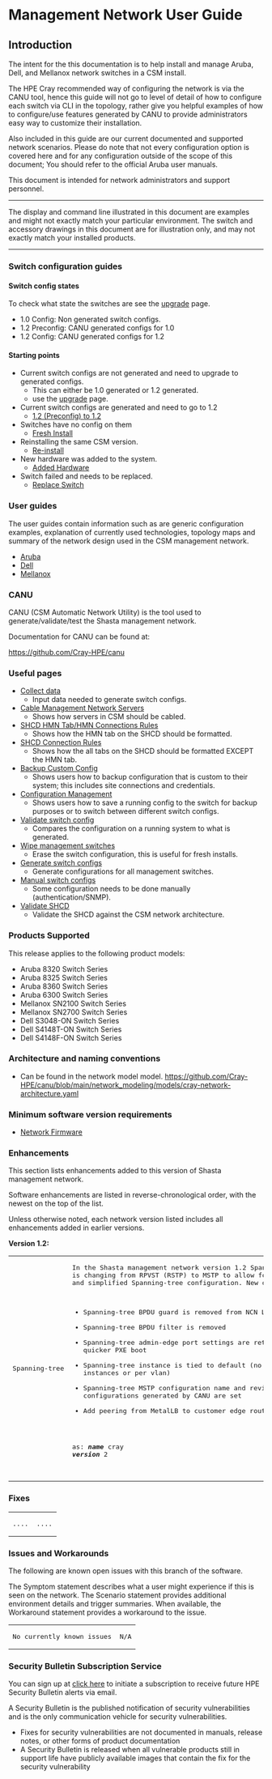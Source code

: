 # Management Network User Guide

## Introduction

The intent for the this documentation is to help install and manage Aruba, Dell, and Mellanox network switches in a CSM install.

The HPE Cray recommended way of configuring the network is via the CANU tool, hence this guide will not go to level of detail of how to configure each switch via CLI in the topology, rather give you helpful examples of how to configure/use features generated by CANU to provide administrators easy way to customize their installation.

Also included in this guide are our current documented and supported network scenarios.
Please do note that not every configuration option is covered here and for any configuration outside of the scope of this document; You should refer to the official Aruba user manuals.

This document is intended for network administrators and support personnel.
__________________________________
The display and command line illustrated in this document are examples and might not exactly match your particular environment. The switch and accessory drawings in this document are for illustration only, and may not exactly match your installed products.
__________________________________

### Switch configuration guides

#### Switch config states

To check what state the switches are see the [upgrade](upgrade.md) page.

- 1.0 Config: Non generated switch configs.
- 1.2 Preconfig: CANU generated configs for 1.0
- 1.2 Config: CANU generated configs for 1.2


#### Starting points

- Current switch configs are not generated and need to upgrade to generated configs.
  - This can either be 1.0 generated or 1.2 generated.
  - use the [upgrade](upgrade.md) page.
- Current switch configs are generated and need to go to 1.2
  - [1.2 (Preconfig) to 1.2](1.0_to_1.2_upgrade.md)
- Switches have no config on them
  - [Fresh Install](fresh_install.md)
- Reinstalling the same CSM version.
  - [Re-install](reinstall.md)
- New hardware was added to the system.
  - [Added Hardware](added_hardware.md)
- Switch failed and needs to be replaced.
  - [Replace Switch](replace_switch.md)

### User guides

The user guides contain information such as are generic configuration examples, explanation of currently used technologies, topology maps and summary of the network design used in the CSM management network.

- [Aruba](aruba/index.md)
- [Dell](dell/index.md)
- [Mellanox](mellanox/index.md)

### CANU

CANU (CSM Automatic Network Utility) is the tool used to generate/validate/test the Shasta management network.

Documentation for CANU can be found at:

 https://github.com/Cray-HPE/canu

### Useful pages

- [Collect data](collect_data.md)
  - Input data needed to generate switch configs.
- [Cable Management Network Servers](../../../install/cable_management_network_servers.md)
  - Shows how servers in CSM should be cabled.
- [SHCD HMN Tab/HMN Connections Rules](../../../install/shcd_hmn_connections_rules.md)
  - Shows how the HMN tab on the SHCD should be formatted.
- [SHCD Connection Rules](../../../install/shcd_hmn_connections_rules.md)
  - Shows how the all tabs on the SHCD should be formatted EXCEPT the HMN tab.
- [Backup Custom Config](backup_custom_config.md)
  - Shows users how to backup configuration that is custom to their system; this includes site connections and credentials.
- [Configuration Management](config_management.md)
  - Shows users how to save a running config to the switch for backup purposes or to switch between different switch configs.
- [Validate switch config](validate_switch_configs.md)
  - Compares the configuration on a running system to what is generated.
- [Wipe management switches](wipe_mgmt_switches.md)
  - Erase the switch configuration, this is useful for fresh installs.
- [Generate switch configs](generate_switch_configs.md)
  - Generate configurations for all management switches.
- [Manual switch configs](manual_switch_config.md)
  - Some configuration needs to be done manually (authentication/SNMP).
- [Validate SHCD](validate_shcd.md)
  - Validate the SHCD against the CSM network architecture.

### Products Supported

This release applies to the following product models:

- Aruba 8320 Switch Series
- Aruba 8325 Switch Series
- Aruba 8360 Switch Series
- Aruba 6300 Switch Series
- Mellanox SN2100 Switch Series
- Mellanox SN2700 Switch Series
- Dell S3048-ON Switch Series
- Dell S4148T-ON Switch Series
- Dell S4148F-ON Switch Series

### Architecture and naming conventions

- Can be found in the network model model.
https://github.com/Cray-HPE/canu/blob/main/network_modeling/models/cray-network-architecture.yaml

### Minimum software version requirements

- [Network Firmware](firmware/update_management_network_firmware.md)

### Enhancements

This section lists enhancements added to this version of Shasta management network.

Software enhancements are listed in reverse-chronological order, with the newest on the top of the list.

Unless otherwise noted, each network version listed includes all enhancements added in earlier versions.

**Version 1.2:**

<table>
<td>
<pre>
Spanning-tree
</td>
</pre>
<td>
<pre>
In the Shasta management network version 1.2 Spanning-tree configuration 
is changing from RPVST (RSTP) to MSTP to allow for better vendor interoperability
and simplified Spanning-tree configuration. New default configuration: 

- Spanning-tree BPDU guard is removed from NCN LAG ports
- Spanning-tree BPDU filter is removed
- Spanning-tree admin-edge port settings are retained for allowing quicker PXE boot
- Spanning-tree instance is tied to default (no longer multiple instances or per vlan) 
- Spanning-tree MSTP configuration name and revision in all configurations generated by CANU are set
- Add peering from MetalLB to customer edge router.

as: ***name*** cray ***version*** 2
</td>
</pre>
</table>

### Fixes

<table>
<td>
<pre>
....
</td>
</pre>
<td>
<pre>
....
</td>
</pre>
</table>

### Issues and Workarounds

The following are known open issues with this branch of the software.

The Symptom statement describes what a user might experience if this is seen on the network. The Scenario statement provides additional environment details and trigger summaries. When available, the Workaround
statement provides a workaround to the issue.

<table>
<td>
<pre>
No currently known issues
</pre>
</td>
<td>
<pre>
N/A
</td>
</pre>
</table>

### Security Bulletin Subscription Service

You can sign up at [click here](https://support.hpe.com/connect/s/?language=en_US)
to initiate a subscription to receive future HPE Security Bulletin alerts via email.

A Security Bulletin is the published notification of security vulnerabilities and is the only communication
vehicle for security vulnerabilities.

* Fixes for security vulnerabilities are not documented in manuals, release notes, or other forms of product
documentation
* A Security Bulletin is released when all vulnerable products still in support life have publicly available
images that contain the fix for the security vulnerability